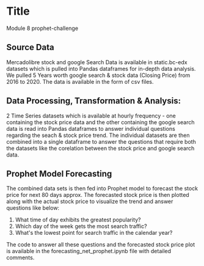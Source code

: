 # Title
Module 8 prophet-challenge

## Source Data
Mercadolibre stock and google Search Data is available in static.bc-edx datasets which is pulled into Pandas dataframes for in-depth data analysis. We pulled 5 Years worth google search & stock data (Closing Price) from 2016 to 2020. The data is available in the form of csv files. 

## Data Processing, Transformation & Analysis:
2 Time Series datasets which is available at hourly frequency - one containing the stock price data and the other containing the google search data is read into Pandas dataframes to answer individual questions regarding the seach & stock price trend. The individual datasets are then combined into a single dataframe to answer the questions that require both the datasets like the corelation between the stock price and google search data. 

## Prophet Model Forecasting
The combined data sets is then fed into Prophet model to forecast the stock price for next 80 days approx. The forecasted stock price is then plotted along with the actual stock price to visualize the trend and answer questions like below:
1. What time of day exhibits the greatest popularity?
2. Which day of the week gets the most search traffic?
3. What's the lowest point for search traffic in the calendar year?

The code to answer all these questions and the forecasted stock price plot is available in the forecasting_net_prophet.ipynb file with detailed comments.